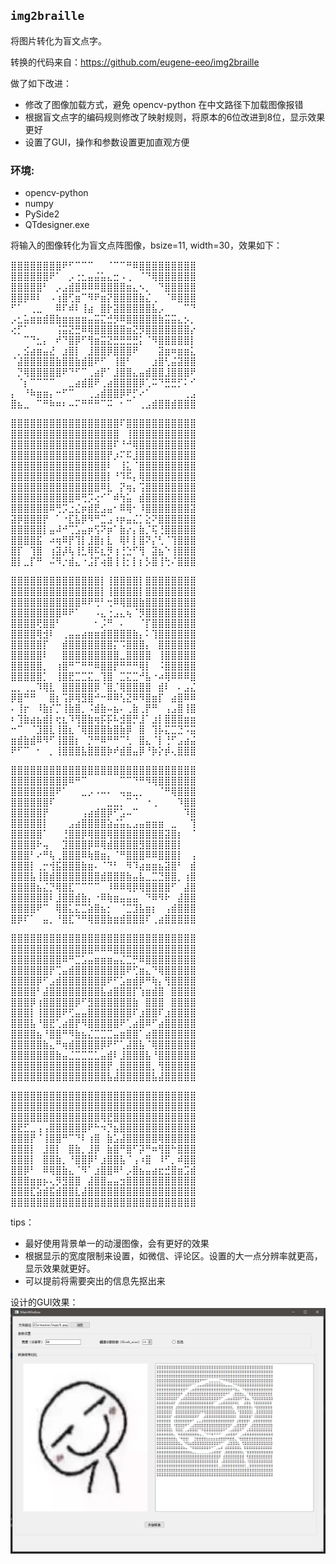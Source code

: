 ## `img2braille`

将图片转化为盲文点字。

转换的代码来自：https://github.com/eugene-eeo/img2braille

做了如下改进：
 - 修改了图像加载方式，避免 opencv-python 在中文路径下加载图像报错
 - 根据盲文点字的编码规则修改了映射规则，将原本的6位改进到8位，显示效果更好
 - 设置了GUI，操作和参数设置更加直观方便
 
### 环境:
 - opencv-python
 - numpy
 - PySide2
 - QTdesigner.exe
 
将输入的图像转化为盲文点阵图像，bsize=11, width=30，效果如下：

⣿⣿⣿⣿⣿⣿⣿⣿⠟⠋⠉⠉⠉⠀⠀⠈⠉⠉⠛⠿⣿⣿⣿⣿⣿⣿⣿⣿⣿\
⣿⣿⣿⣿⣿⣿⠟⠁⠀⡠⢐⣂⣤⣬⣥⣄⣒⠠⢀⠀⠈⠙⢿⣿⣿⣿⣿⣿⣿\
⣿⣿⣿⣿⣿⠃⠀⡠⣠⣾⣿⠿⠿⠿⣿⣿⣿⣿⣶⣄⠢⡀⠀⠙⣿⣿⣿⣿⣿\
⣿⣿⡿⠿⠇⠀⠠⢰⣿⢋⣶⠉⠻⠟⣶⡝⣿⣿⣿⣿⣷⣌⢀⠀⠈⠿⣿⣿⣿\
⠋⠁⠀⢀⣀⠀⠀⠿⠏⠾⠇⢸⣴⠀⣿⡗⣽⣿⣿⣿⣿⣿⣧⡠⠀⠀⠀⠉⠙\
⡠⣂⣥⣶⣶⣾⣿⣷⣶⣶⣶⣶⣤⣭⣍⣚⡻⠿⣿⣿⣿⣿⣿⣷⣭⣭⣄⡢⡀\
⢔⡋⠁⠀⠀⠀⠀⢨⣭⣝⣛⠿⢿⣿⣿⣿⣿⣿⣶⣝⡻⣿⣿⣿⣿⣿⣿⣿⡔\
⠀⠀⠉⠙⣂⡄⠀⠞⠙⣿⡿⠋⢻⣶⣭⣝⣛⣛⣛⣛⡅⠈⠻⣿⣿⣿⣿⣿⡇\
⠀⡀⣪⣴⣶⣤⣜⠀⣰⣿⡇⠀⣸⣿⣿⡿⣿⣿⣿⠟⠀⠀⠀⣽⣶⠶⣶⣶⣅\
⠈⣼⣿⣿⣿⣿⣿⣷⣿⣿⣷⣾⣿⠟⠋⠀⢸⣿⠃⠀⠀⠀⣰⣿⢃⣬⣽⣿⣿\
⠀⡙⢿⣿⣿⣿⣿⣿⠟⠙⠋⠉⢀⣴⡟⠁⣸⣿⣿⣄⣤⣾⣿⣿⣸⣿⣿⣿⠟\
⠀⠈⡆⠉⠉⠉⠉⠀⠀⣀⣴⣾⣿⠟⢀⣴⣿⣿⣿⣿⡿⢁⠭⠙⣛⣛⡋⠅⠊\
⡄⠀⠘⠷⣶⣶⡄⠒⠋⠉⠀⠀⢀⣠⣾⣿⣿⡿⠟⡋⠔⠁⠀⠀⠀⠀⠀⢀⣠\
⣿⣦⣀⠀⠉⠛⠷⠶⠆⠤⠍⠛⠛⠛⠉⠭⠀⠂⠉⠀⢀⣠⣾⣿⣿⣾⣿⣿⣿

⣿⣿⣿⣿⣿⣿⣿⣿⣿⣿⣿⣿⣿⣿⣿⣿⣿⠏⣿⣿⣿⣿⣿⣿⣿⣿⣿⣿⣿\
⣿⣿⣿⣿⣿⣿⣿⣿⣿⣿⣿⣿⣿⣿⣿⣿⣿⠀⢸⣿⣿⣿⣿⣿⣿⣿⣿⣿⣿\
⣿⣿⣿⣿⣿⣿⣿⣿⣿⣿⣿⣿⣿⣿⣿⣿⠏⠘⠚⢿⣿⣿⣿⣿⣿⣿⣿⣿⣿\
⣿⣿⣿⣿⣿⣿⣿⣿⣿⣿⣿⣿⣿⣿⣿⡟⡰⠍⠯⣸⣿⣿⣿⣿⣿⣿⣿⣿⣿\
⣿⣿⣿⣿⣿⣿⣿⣿⣿⣿⣿⣿⣿⣿⣿⠇⠀⢸⣅⠈⣿⣿⣿⣿⣿⣿⣿⣿⣿\
⣿⣿⣿⣿⣿⣿⣿⣿⣿⣿⣿⣿⣿⣿⣿⡇⠘⠹⠯⡄⢿⣿⣿⣿⣿⣿⣿⣿⣿\
⣿⣿⣿⣿⣿⣿⣿⣿⣿⣿⣿⣿⣿⣿⠿⣇⠀⡝⢶⡄⢩⣿⣿⣿⣿⣿⣿⣿⣿\
⣿⣿⣿⣿⣿⣿⣿⣿⣿⣿⠿⢛⡩⢔⠊⠁⠾⢳⣥⠀⣾⣿⣿⣿⣿⣿⣿⣿⣿\
⣿⣿⣿⣿⣿⣿⠿⢛⡩⣐⣌⡶⣾⣟⣠⣤⠂⠿⢿⠂⠸⣿⣿⣿⣿⣿⣿⣿⣽\
⣽⡿⣿⣿⣿⡟⠀⠁⠐⣏⣧⡿⠻⠛⣉⣠⠰⡶⣤⣌⡁⣕⠝⣿⣿⣿⣿⣿⣿\
⣿⣿⣿⣿⣿⡇⣤⠼⠚⢉⣡⣤⡶⢫⠝⡶⠁⣷⡔⡄⣷⡈⢯⢘⣿⣿⣿⣿⣿\
⣿⣿⣿⣿⣯⠀⠴⢶⠿⡟⢹⡇⣸⣿⡆⣇⠀⢿⠇⡇⣿⠝⡌⢃⠈⢹⣿⣿⣿\
⣿⡏⠀⢹⣿⠀⢰⣽⡼⢧⢸⣃⢿⠯⣆⡻⢰⢘⣑⠋⢻⠀⣽⣦⠑⢸⣿⣿⣿\
⣿⡇⣀⡏⠛⠀⠬⠻⡐⣾⣄⠐⣨⡏⢴⣿⢸⢸⡂⡇⡆⡣⣿⢸⢓⠌⣿⣿⣿

⣿⣿⣿⣿⣿⣿⣿⣿⣿⣿⣿⣿⣿⣿⡇⢸⣿⣿⣿⣿⡇⣿⣿⣿⣿⣿⣿⣿⣿\
⣿⣿⣿⣿⣿⣿⣿⣿⣿⣿⣿⣿⣿⣿⡇⢸⣿⣿⣿⣿⡇⣿⣿⣿⣿⣿⣿⣿⣿\
⣿⣿⣿⣿⣿⣿⣿⣿⣿⣿⣿⠿⠟⢛⠃⢒⠿⢿⣿⣿⣷⣿⣿⣿⣿⣿⣿⣿⣿\
⣿⣿⣿⣿⣿⣿⣿⣿⠿⠟⠁⠀⠀⠠⣄⢐⣠⣄⢦⠈⡻⣿⣿⣿⣿⣿⣿⣿⣿\
⣿⣿⣿⣿⢟⣿⣿⠃⠀⠀⠀⠀⠀⠂⡨⠛⠀⠄⠀⠀⠈⡏⣿⣿⣿⣿⣿⣿⣿\
⣿⣿⣿⣿⢿⣺⠇⠀⢀⣤⣤⣴⣶⣶⣾⣿⣿⣿⣿⣷⡄⠅⢹⣿⣿⣿⣿⣿⣿\
⣿⣿⣿⣿⣿⡏⠀⠀⣾⣿⣿⣿⣿⣿⣿⣿⡍⠩⣿⣿⣿⡄⠀⣿⣿⣿⣿⣿⣿\
⣿⣿⣿⣿⣿⠇⠀⠀⣿⣿⣿⣿⣿⣿⣿⣿⣿⣀⣿⣿⣿⣿⠀⢸⣿⣿⣿⣿⣿\
⣿⣿⣿⣿⣿⡀⠀⢰⣿⠛⠉⠛⠛⠿⣿⣿⡟⠛⠛⠛⢿⡇⠀⠨⣿⣿⣿⣿⣿\
⣿⣿⣿⣿⣿⡁⠀⢸⣿⣟⣉⣉⣍⣀⢹⣿⠀⣉⣍⣉⠚⣧⠐⠴⢿⠿⠿⠿⣿\
⣀⡀⢀⣀⠹⢿⣇⠀⣿⣿⣿⣿⣿⡿⠈⣿⡈⢿⣿⣿⣿⣿⠀⣾⠇⠀⠄⣠⣌\
⡿⣿⠛⠛⠀⠀⣿⡆⢩⡿⢿⣻⣿⠚⠒⠿⠿⢣⣝⠿⠻⣿⣶⡏⠀⣴⣿⠿⠿\
⠄⢸⡖⠀⠸⣷⡎⡉⢸⣷⣿⡀⠨⣾⣷⠤⣦⠄⢀⣷⢀⡟⠛⠀⢠⣠⣿⢸⣿\
⠆⢹⣷⣴⣦⣾⡇⢖⣆⠹⢻⣿⣷⢶⡯⡯⠧⣺⣿⡛⣸⠁⣰⡇⣿⣿⣿⣶⣶\
⠒⠉⠀⠈⣹⣿⣇⢸⣿⣆⠈⢿⣿⣿⣿⣷⣿⣷⡿⠀⣿⠀⢹⡧⣍⣉⣙⠩⣭\
⣶⣾⣷⣾⠿⠻⠋⢸⣿⣿⡆⠀⡙⠛⠿⠛⠛⠉⢃⠀⣿⣄⠈⡇⢘⠋⣠⣴⣬\
⠟⠋⠉⠀⠂⠀⡀⢸⣿⣿⣿⣧⣿⣿⣿⡷⠞⣾⣿⣤⡿⠘⡷⡕⡾⢄⣿⣿⣿

⣿⣿⣿⣿⣿⣿⣿⣿⣿⣿⣿⣿⣿⣿⣿⣿⣿⣿⣿⣿⣿⣿⣿⣿⣿⣿⣿⣿⣿\
⣿⣿⣿⣿⣿⣿⣿⣿⣿⠿⠛⠉⠀⠀⠀⠀⠀⠉⠉⠙⠛⠻⢿⣿⣿⣿⣿⣿⣿\
⣿⣿⣿⣿⣿⣿⣿⠟⠁⠀⠀⣀⡠⠠⠤⠄⠀⢤⣤⣀⡀⠀⠀⠈⠛⢿⣿⣿⣿\
⣿⣿⣿⣿⣿⣿⠏⠀⠀⠀⠀⠀⠀⠀⠀⣀⣀⡀⠉⠈⠀⠐⢀⠀⠀⠀⠹⣿⣿\
⣿⣿⣿⣿⣿⡟⠀⠀⠀⠀⠀⢠⣴⣾⣿⡿⠋⣡⠤⠉⠀⠀⠀⠀⠀⠀⠀⠹⣿\
⣿⣿⣿⣿⣿⡇⠀⠀⠀⣠⣴⣿⣿⣿⣿⣵⣬⣥⣄⣠⣤⣶⣶⣶⠀⣀⠀⠀⢹\
⣿⣿⣿⣿⣿⠁⠀⠀⢘⣿⣿⡿⢿⣿⣿⢿⣿⣿⣿⣿⣿⣿⣿⣿⣽⣿⡆⠀⠈\
⣿⣿⣿⣿⠗⢤⠀⠀⣹⣿⣿⣿⡿⠿⢿⣾⣿⣿⣿⣿⣻⣿⣿⣿⣿⣿⡇⠀⠀\
⣿⣿⣿⠃⠔⠛⢧⢀⣿⣿⣿⠿⢷⣿⣶⡄⠈⠛⣿⣿⣿⠿⠿⣿⣿⣿⡇⠀⢠\
⣿⣿⣿⡇⢀⡒⢺⣯⣿⣿⣿⣷⣶⠄⠈⠙⠃⠀⠻⠹⣴⣶⣶⣦⣽⣿⠃⠀⣾\
⣿⣿⣿⣧⢸⣿⣾⣿⣿⣿⣿⣿⣿⣿⣾⣿⣿⣿⣷⣤⣧⣀⣉⣙⣿⣿⡀⢰⣿\
⣿⣿⣿⣿⣦⣌⡙⢿⣿⣏⠉⠉⠉⠉⠀⠸⠿⠿⢿⡿⢿⣿⣿⣿⣿⠋⠀⣼⣿\
⣿⣿⣿⣿⣿⣿⠇⣸⣿⣿⣾⣷⡄⠐⠿⢷⣶⣤⣤⣤⠀⠙⠿⠻⠗⠀⣼⣿⣿\
⣿⣿⣿⣿⠟⠉⠀⢿⣿⣅⣍⣉⣵⣿⣦⡂⠀⠈⣉⣹⣧⣶⡆⠀⢠⣾⣿⣿⣿\
⣿⡿⠏⠁⠀⣤⡀⠘⣿⣏⠙⠛⢿⣿⣿⣷⣶⣾⣿⣿⣿⠏⢀⣴⣿⣿⣿⣿⣿

⣿⣿⣿⣿⣿⣿⣿⣿⣿⣿⣿⣿⣿⣿⣿⣿⣿⣿⣿⣿⣿⣿⣿⣿⣿⣿⣿⣿⣿\
⣿⣿⣿⣿⣿⣿⣿⣿⣿⣿⣿⣿⣿⠿⠿⠿⣿⣿⣿⣿⣿⣿⣿⣿⣿⣿⣿⣿⣿\
⣿⣿⣿⣿⣿⣿⣿⣿⠿⠛⣉⣡⣤⣶⣶⣶⣤⣌⣉⡛⠿⣿⣿⣿⣿⣿⣿⣿⣿\
⣿⣿⣿⣿⣿⣿⡟⢉⣤⣾⣿⣿⣿⣿⣿⣿⣿⣿⠟⢋⣶⣄⠙⢿⣿⣿⣿⣿⣿\
⣿⣿⣿⣿⡿⠋⣠⣾⣿⣿⣿⣿⣿⣿⣿⠟⠋⣡⣶⣾⡿⠛⢷⡄⢻⣿⣿⣿⣿\
⣿⣿⣿⣿⠃⣼⣿⣿⣿⣿⣿⣿⣿⣿⣧⣴⣿⣿⣿⡏⢱⣶⣾⣿⠀⣿⣿⣿⣿\
⣿⣿⣿⡿⢰⣿⣿⣿⣿⣿⡿⠋⣻⣿⣿⣿⣿⣿⣿⣷⠀⣿⣿⣿⠀⣿⣿⣿⣿\
⣿⣿⣿⡇⢸⣿⣿⣿⠟⢋⣤⣤⣿⣿⣿⣿⣿⣿⣿⠏⣰⣿⣿⠏⣰⣿⣿⣿⣿\
⣿⣿⣿⣧⠘⣿⣟⢁⣴⣿⡟⠻⣿⣿⣿⣿⣿⠟⢁⣴⣿⠿⠋⣴⣿⣿⣿⣿⣿\
⣿⣿⣿⣿⣦⠘⣿⣿⠛⠻⣷⣦⣌⣉⣉⣉⣤⣶⣿⣿⠁⣴⣿⣿⣿⣿⣿⣿⣿\
⣿⣿⣿⣿⣿⣷⣄⠛⢶⣾⣿⣿⣿⣿⡿⠟⠋⢁⣼⣿⣧⠈⢿⣿⣿⣿⣿⣿⣿\
⣿⣿⣿⣿⣿⣿⣿⣷⣤⣈⣉⣉⣉⣁⣤⣾⠇⣸⣿⣿⣿⣧⠘⣿⣿⣿⣿⣿⣿\
⣿⣿⣿⣿⣿⣿⣿⣿⣿⣿⣿⣿⣿⣿⣿⡟⢀⣿⣿⣿⣿⣿⡀⢻⣿⣿⣿⣿⣿\
⣿⣿⣿⣿⣿⣿⣿⣿⣿⣿⣿⣿⣿⣿⣿⣧⣼⣿⣿⣿⣿⣿⣧⣼⣿⣿⣿⣿⣿

⣿⣿⣿⣿⣿⣿⣿⣿⣿⣿⣿⣿⣿⣿⣿⣿⣿⣿⣿⣿⣿⣿⣿⣿⣿⣿⣿⣿⣿\
⣿⣿⣿⣿⣿⣿⣿⣿⣿⣿⣿⣿⣿⣿⣿⣿⣿⣿⣿⣿⣿⣿⣿⣿⣿⣿⣿⣿⣿\
⣿⣿⣿⣿⣿⣿⣿⣿⣿⣿⣿⣿⣿⣿⢿⣟⣿⣿⣿⣿⣿⣿⣿⣿⣿⣿⣿⣿⣿\
⣿⣟⣋⣀⢠⢠⣿⣿⣿⣿⣿⣿⠟⠓⠲⡙⣦⣿⣿⣿⣿⣿⣿⣿⣿⣿⣿⣿⣿\
⣿⣿⣿⡟⠈⢸⣿⣿⠛⠉⠙⠇⢰⣿⠀⣷⣡⣼⣿⣿⣿⣿⣿⢿⣿⣿⣿⣿⣿\
⣿⣿⣿⡇⠀⣸⣿⡇⠀⣿⣷⡀⣸⡿⠀⣷⣿⠛⣿⠋⡽⠛⠶⢻⣿⠓⣿⣿⣿\
⣿⣿⣿⡇⠀⣿⣿⣷⡀⠘⣿⣿⡿⠃⣰⣿⣿⣧⠈⢠⠰⣿⠀⠸⠋⡀⠾⣿⣿\
⣿⣿⡿⠃⠀⠿⢿⣿⣷⣄⠈⠻⠁⣰⣿⣿⠿⠃⡠⣿⣦⣤⣴⣖⣚⣿⣶⣩⣾\
⣿⣿⣿⣶⣶⡦⢄⡻⣻⣿⣿⠀⣼⣿⣿⣤⣤⣲⣿⣿⣿⣿⣿⣿⣿⣿⣿⣿⣿\
⣿⣿⣿⣏⣵⣾⣯⣾⣿⣿⣇⣼⣿⣿⣿⣿⣿⣿⣿⣿⣿⣿⣿⣿⣿⣿⣿⣿⣿\
⣿⣿⣿⣿⣿⣿⣿⣿⣿⣿⣿⣿⣿⣿⣿⣿⣿⣿⣿⣿⣿⣿⣿⣿⣿⣿⣿⣿⣿

tips：
 - 最好使用背景单一的动漫图像，会有更好的效果
 - 根据显示的宽度限制来设置，如微信、评论区。设置的大一点分辨率就更高，显示效果就更好。
 - 可以提前将需要突出的信息先抠出来
 
 设计的GUI效果：
![GUI效果](imgs\\test.png)
